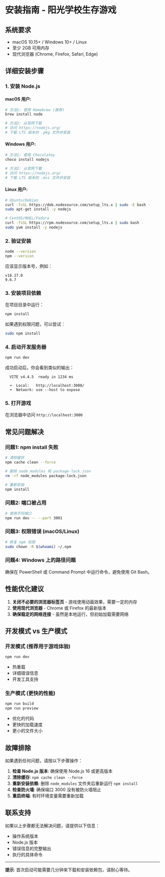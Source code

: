 # 安装指南 - 阳光学校生存游戏

## 系统要求

- macOS 10.15+ / Windows 10+ / Linux
- 至少 2GB 可用内存
- 现代浏览器 (Chrome, Firefox, Safari, Edge)

## 详细安装步骤

### 1. 安装 Node.js

#### macOS 用户:
```bash
# 方法1: 使用 Homebrew (推荐)
brew install node

# 方法2: 从官网下载
# 访问 https://nodejs.org/
# 下载 LTS 版本的 .pkg 文件并安装
```

#### Windows 用户:
```bash
# 方法1: 使用 Chocolatey
choco install nodejs

# 方法2: 从官网下载
# 访问 https://nodejs.org/
# 下载 LTS 版本的 .msi 文件并安装
```

#### Linux 用户:
```bash
# Ubuntu/Debian
curl -fsSL https://deb.nodesource.com/setup_lts.x | sudo -E bash -
sudo apt-get install -y nodejs

# CentOS/RHEL/Fedora
curl -fsSL https://rpm.nodesource.com/setup_lts.x | sudo bash -
sudo yum install -y nodejs
```

### 2. 验证安装

```bash
node --version
npm --version
```

应该显示版本号，例如：
```
v18.17.0
9.6.7
```

### 3. 安装项目依赖

在项目目录中运行：

```bash
npm install
```

如果遇到权限问题，可以尝试：
```bash
sudo npm install
```

### 4. 启动开发服务器

```bash
npm run dev
```

成功启动后，你会看到类似的输出：
```
  VITE v4.4.5  ready in 1234 ms

  ➜  Local:   http://localhost:3000/
  ➜  Network: use --host to expose
```

### 5. 打开游戏

在浏览器中访问 `http://localhost:3000`

## 常见问题解决

### 问题1: npm install 失败
```bash
# 清除缓存
npm cache clean --force

# 删除 node_modules 和 package-lock.json
rm -rf node_modules package-lock.json

# 重新安装
npm install
```

### 问题2: 端口被占用
```bash
# 使用不同端口
npm run dev -- --port 3001
```

### 问题3: 权限错误 (macOS/Linux)
```bash
# 修复 npm 权限
sudo chown -R $(whoami) ~/.npm
```

### 问题4: Windows 上的路径问题
确保在 PowerShell 或 Command Prompt 中运行命令，避免使用 Git Bash。

## 性能优化建议

1. **关闭不必要的浏览器标签页** - 游戏使用动画效果，需要一定的内存
2. **使用现代浏览器** - Chrome 或 Firefox 的最新版本
3. **确保稳定的网络连接** - 虽然是本地运行，但初始加载需要网络

## 开发模式 vs 生产模式

### 开发模式 (推荐用于游戏体验)
```bash
npm run dev
```
- 热重载
- 详细错误信息
- 开发工具支持

### 生产模式 (更快的性能)
```bash
npm run build
npm run preview
```
- 优化的代码
- 更快的加载速度
- 更小的文件大小

## 故障排除

如果遇到任何问题，请按以下步骤操作：

1. **检查 Node.js 版本**: 确保使用 Node.js 16 或更高版本
2. **清除缓存**: `npm cache clean --force`
3. **重新安装依赖**: 删除 `node_modules` 文件夹后重新运行 `npm install`
4. **检查防火墙**: 确保端口 3000 没有被防火墙阻止
5. **重启终端**: 有时环境变量需要重新加载

## 联系支持

如果以上步骤都无法解决问题，请提供以下信息：
- 操作系统版本
- Node.js 版本
- 错误信息的完整输出
- 执行的具体命令

---

**提示**: 首次启动可能需要几分钟来下载和安装依赖包，请耐心等待。
